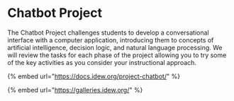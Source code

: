 # Chatbot Project

The Chatbot Project challenges students to develop a conversational interface with a computer application, introducing them to concepts of artificial intelligence, decision logic, and natural language processing. We will review the tasks for each phase of the project allowing you to try some of the key activities as you consider your instructional approach. 

{% embed url="https://docs.idew.org/project-chatbot/" %}

{% embed url="https://galleries.idew.org/" %}



